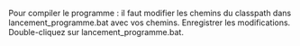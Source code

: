 Pour compiler le programme : 
il faut modifier les chemins du classpath dans lancement_programme.bat avec vos chemins.
Enregistrer les modifications.
Double-cliquez sur lancement_programme.bat.
